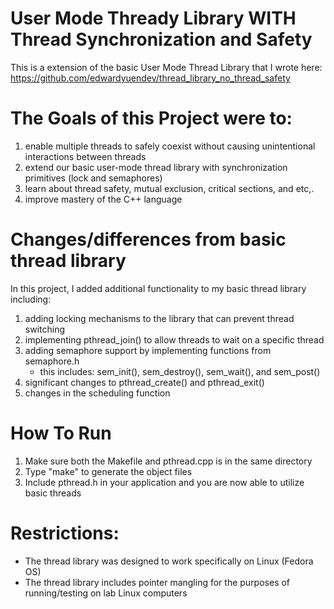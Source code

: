 # User Mode Thready Library WITH Thread Synchronization and Safety
This is a extension of the basic User Mode Thread Library that I wrote here:
https://github.com/edwardyuendev/thread_library_no_thread_safety

# The Goals of this Project were to:
1. enable multiple threads to safely coexist without causing unintentional interactions between threads
2. extend our basic user-mode thread library with synchronization primitives (lock and semaphores)
3. learn about thread safety, mutual exclusion, critical sections, and etc,.
4. improve mastery of the C++ language

# Changes/differences from basic thread library
In this project, I added additional functionality to my basic thread library including:
1. adding locking mechanisms to the library that can prevent thread switching
2. implementing pthread_join() to allow threads to wait on a specific thread
3. adding semaphore support by implementing functions from semaphore.h
   - this includes: sem_init(), sem_destroy(), sem_wait(), and sem_post()
4. significant changes to pthread_create() and pthread_exit()
5. changes in the scheduling function

# How To Run
1. Make sure both the Makefile and pthread.cpp is in the same directory
2. Type "make" to generate the object files
3. Include pthread.h in your application and you are now able to utilize basic threads

# Restrictions: 
- The thread library was designed to work specifically on Linux (Fedora OS)
- The thread library includes pointer mangling for the purposes of running/testing on lab Linux computers
